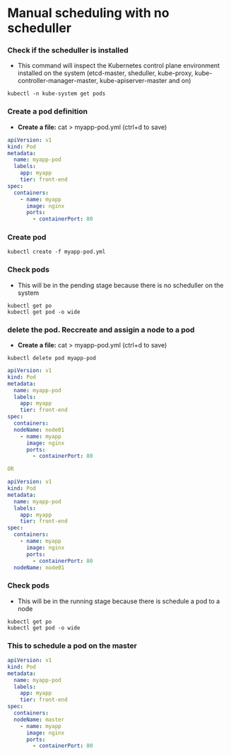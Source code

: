 # Manual scheduling with no scheduller

### Check if the scheduller is installed
- This command will inspect the Kubernetes control plane environment installed on the system (etcd-master, sheduller, kube-proxy, kube-controller-manager-master, kube-apiserver-master and on)
```
kubectl -n kube-system get pods
```

### Create a pod definition
-  **Create a file:** cat > myapp-pod.yml (ctrl+d to save)
```yaml
apiVersion: v1
kind: Pod 
metadata:
  name: myapp-pod 
  labels: 
    app: myapp   
    tier: front-end     
spec:
  containers: 
    - name: myapp 
      image: nginx
      ports:
        - containerPort: 80 
```
### Create pod
```
kubectl create -f myapp-pod.yml
```

### Check pods 
- This will be in the pending stage because there is no scheduller on the system
```
kubectl get po
kubectl get pod -o wide
```

### delete the pod. Reccreate and assigin a node to a pod
-  **Create a file:** cat > myapp-pod.yml (ctrl+d to save)
```
kubectl delete pod myapp-pod
```

```yaml
apiVersion: v1
kind: Pod 
metadata:
  name: myapp-pod 
  labels: 
    app: myapp   
    tier: front-end     
spec:
  containers: 
  nodeName: node01
    - name: myapp 
      image: nginx
      ports:
        - containerPort: 80 

OR 

apiVersion: v1
kind: Pod 
metadata:
  name: myapp-pod 
  labels: 
    app: myapp   
    tier: front-end     
spec:
  containers: 
    - name: myapp 
      image: nginx
      ports:
        - containerPort: 80 
  nodeName: node01 
  ```

### Check pods 
- This will be in the running stage because there is schedule a pod to a node
```
kubectl get po
kubectl get pod -o wide
```

### This to schedule a pod on the master
```yaml
apiVersion: v1
kind: Pod 
metadata:
  name: myapp-pod 
  labels: 
    app: myapp   
    tier: front-end     
spec:
  containers: 
  nodeName: master
    - name: myapp 
      image: nginx
      ports:
        - containerPort: 80 

